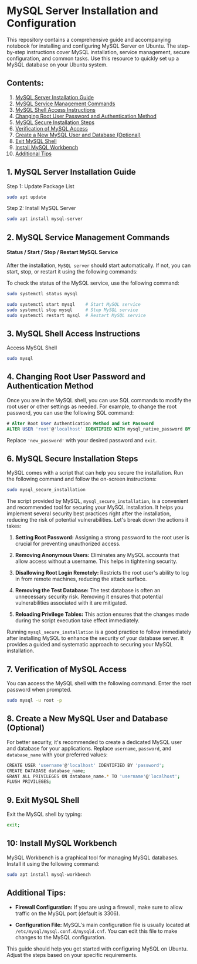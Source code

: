 # MySQL Server Installation and Configuration
This repository contains a comprehensive guide and accompanying notebook for installing and configuring MySQL Server on Ubuntu. The step-by-step instructions cover MySQL installation, service management, secure configuration, and common tasks. Use this resource to quickly set up a MySQL database on your Ubuntu system.

## Contents:
1. [MySQL Server Installation Guide](https://github.com/kamipakistan/ubuntu-mysql-installation-guide/blob/main/README.md#1-mysql-server-installation-guide)
2. [MySQL Service Management Commands](https://github.com/kamipakistan/ubuntu-mysql-installation-guide/blob/main/README.md#2-mysql-service-management-commands)
3. [MySQL Shell Access Instructions](https://github.com/kamipakistan/ubuntu-mysql-installation-guide/blob/main/README.md#3-mysql-shell-access-instructions)
4. [Changing Root User Password and Authentication Method](https://github.com/kamipakistan/ubuntu-mysql-installation-guide/blob/main/README.md#4-changing-root-user-password-and-authentication-method)
5. [MySQL Secure Installation Steps](https://github.com/kamipakistan/ubuntu-mysql-installation-guide/blob/main/README.md#5-mysql-secure-installation-steps)
6. [Verification of MySQL Access](https://github.com/kamipakistan/ubuntu-mysql-installation-guide/blob/main/README.md#6-verification-of-mysql-access)
7. [Create a New MySQL User and Database (Optional)](https://github.com/kamipakistan/ubuntu-mysql-installation-guide/blob/main/README.md#7-create-a-new-mysql-user-and-database-optional)
8. [Exit MySQL Shell](https://github.com/kamipakistan/ubuntu-mysql-installation-guide/blob/main/README.md#8-exit-mysql-shell)
9. [Install MySQL Workbench](https://github.com/kamipakistan/ubuntu-mysql-installation-guide/blob/main/README.md#9-exit-mysql-shell)
10. [Additional Tips](https://github.com/kamipakistan/ubuntu-mysql-installation-guide/blob/main/README.md#additional-tips)



## 1. MySQL Server Installation Guide

Step 1: Update Package List
```bash
sudo apt update
```

Step 2: Install MySQL Server
```bash
sudo apt install mysql-server
```
## 2. MySQL Service Management Commands
#### Status / Start / Stop / Restart MySQL Service
After the installation, `MySQL server` should start automatically. If not, you can start, stop, or restart it using the following commands:

To check the status of the MySQL service, use the following command:
```bash
sudo systemctl status mysql
```

```bash
sudo systemctl start mysql    # Start MySQL service
sudo systemctl stop mysql     # Stop MySQL service
sudo systemctl restart mysql  # Restart MySQL service
```

## 3. MySQL Shell Access Instructions
Access MySQL Shell
```bash
sudo mysql
```
## 4. Changing Root User Password and Authentication Method
Once you are in the MySQL shell, you can use SQL commands to modify the root user or other settings as needed. For example, to change the root password, you can use the following SQL command:

```sql
# Alter Root User Authentication Method and Set Password
ALTER USER 'root'@'localhost' IDENTIFIED WITH mysql_native_password BY 'new_password';
```
Replace `'new_password'` with your desired password and `exit`.

## 6. MySQL Secure Installation Steps
MySQL comes with a script that can help you secure the installation. Run the following command and follow the on-screen instructions:
```bash
sudo mysql_secure_installation
```
The script provided by MySQL, `mysql_secure_installation`, is a convenient and recommended tool for securing your MySQL installation. It helps you implement several security best practices right after the installation, reducing the risk of potential vulnerabilities. Let's break down the actions it takes:

1. **Setting Root Password:** Assigning a strong password to the root user is crucial for preventing unauthorized access.

2. **Removing Anonymous Users:** Eliminates any MySQL accounts that allow access without a username. This helps in tightening security.

3. **Disallowing Root Login Remotely:** Restricts the root user's ability to log in from remote machines, reducing the attack surface.

4. **Removing the Test Database:** The test database is often an unnecessary security risk. Removing it ensures that potential vulnerabilities associated with it are mitigated.

5. **Reloading Privilege Tables:** This action ensures that the changes made during the script execution take effect immediately.

Running `mysql_secure_installation` is a good practice to follow immediately after installing MySQL to enhance the security of your database server. It provides a guided and systematic approach to securing your MySQL installation.


## 7. Verification of MySQL Access
You can access the MySQL shell with the following command. Enter the root password when prompted.
```bash
sudo mysql -u root -p
```

## 8. Create a New MySQL User and Database (Optional)
For better security, it's recommended to create a dedicated MySQL user and database for your applications. Replace `username`, `password`, and `database_name` with your preferred values:
```bash
CREATE USER 'username'@'localhost' IDENTIFIED BY 'password';
CREATE DATABASE database_name;
GRANT ALL PRIVILEGES ON database_name.* TO 'username'@'localhost';
FLUSH PRIVILEGES;
```

## 9. Exit MySQL Shell
Exit the MySQL shell by typing:
```bash
exit;
```

## 10: Install MySQL Workbench
MySQL Workbench is a graphical tool for managing MySQL databases. Install it using the following command:

```bash
sudo apt install mysql-workbench
```

## Additional Tips:
* **Firewall Configuration:** If you are using a firewall, make sure to allow traffic on the MySQL port (default is 3306).

* **Configuration File:** MySQL's main configuration file is usually located at `/etc/mysql/mysql.conf.d/mysqld.cnf`. You can edit this file to make changes to the MySQL configuration.

This guide should help you get started with configuring MySQL on Ubuntu. Adjust the steps based on your specific requirements.
